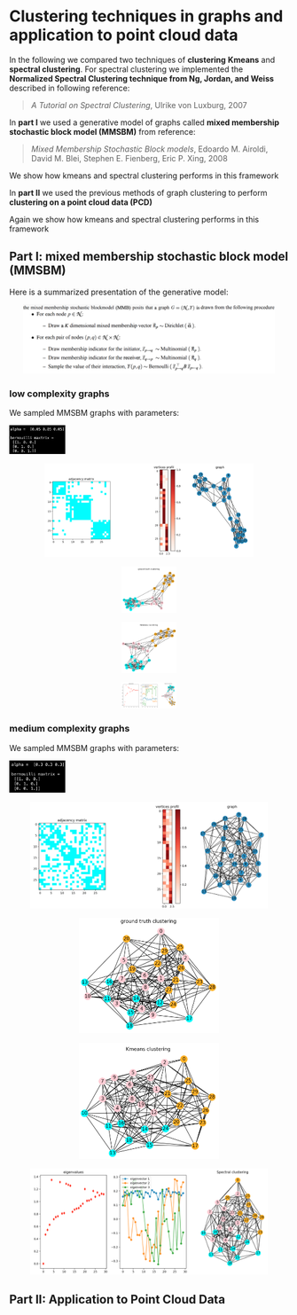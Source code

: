 # Clustering techniques in graphs and application to point cloud data

In the following we compared two techniques of **clustering** **Kmeans** and **spectral clustering**. For spectral clustering we implemented the **Normalized Spectral Clustering technique from Ng, Jordan, and Weiss** described in following reference:

> *A Tutorial on Spectral Clustering*, Ulrike von Luxburg, 2007

In **part I** we used a generative model of graphs called **mixed membership stochastic block model (MMSBM)** from reference:

> *Mixed Membership Stochastic Block models*, Edoardo M. Airoldi, David M. Blei, Stephen E. Fienberg, Eric P. Xing, 2008

We show how kmeans and spectral clustering performs in this framework

In **part II** we used the previous methods of graph clustering to perform **clustering on a point cloud data (PCD)**

Again we show how kmeans and spectral clustering performs in this framework

## Part I: mixed membership stochastic block model (MMSBM)

Here is a summarized presentation of the generative model:

<p align="center">
  <img src="img/mmsbm_gen.png" width="90%">
</p>

### low complexity graphs

We sampled MMSBM graphs with parameters:

<p align="left">
  <img src="img/mmsbm_lc.png" width="20%">
</p>

<p align="center">
  <img src="img/mmsbm_show_0-05.png" width="75%">
</p>

<p align="center">
  <img src="img/mmsbm_truth_0-05.png" width="20%">
</p>

<p align="center">
  <img src="img/mmsbm_kmeans_0-05.png" width="20%">
</p>

<p align="center">
  <img src="img/mmsbm_spectral_0-05.png" width="20%">
</p>

### medium complexity graphs

We sampled MMSBM graphs with parameters:

<p align="left">
  <img src="img/mmsbm_mc.png" width="20%">
</p>

<p align="center">
  <img src="img/mmsbm_show_0-3.png" width="85%">
</p>

<p align="center">
  <img src="img/mmsbm_truth_0-3.png" width="50%">
</p>

<p align="center">
  <img src="img/mmsbm_kmeans_0-3.png" width="50%">
</p>

<p align="center">
  <img src="img/mmsbm_spectral_0-3.png" width="85%">
</p>

## Part II: Application to Point Cloud Data


